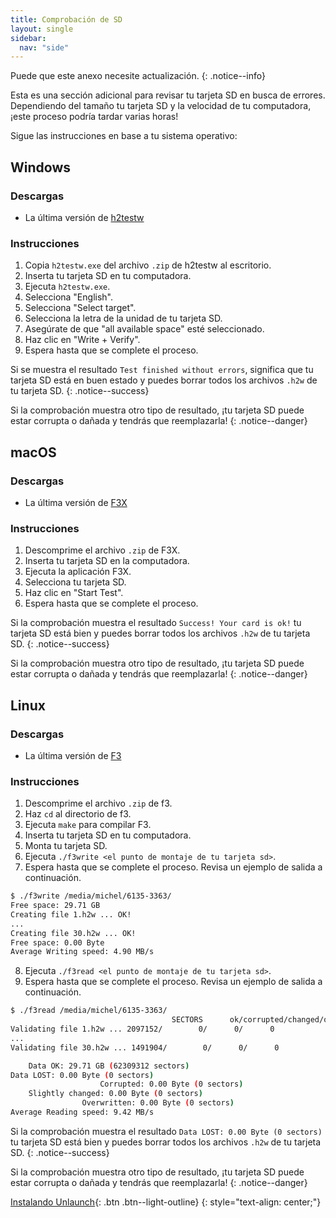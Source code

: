 ```yaml
---
title: Comprobación de SD
layout: single
sidebar:
  nav: "side"
---
```


Puede que este anexo necesite actualización.
{: .notice--info}

Esta es una sección adicional para revisar tu tarjeta SD en busca de errores. Dependiendo del tamaño tu tarjeta SD y la velocidad de tu computadora, ¡este proceso podría tardar varias horas!

Sigue las instrucciones en base a tu sistema operativo:

## Windows
### Descargas
- La última versión de [h2testw](http://www.heise.de/ct/Redaktion/bo/downloads/h2testw_1.4.zip)

### Instrucciones
1. Copia `h2testw.exe` del archivo `.zip` de h2testw al escritorio.
2. Inserta tu tarjeta SD en tu computadora.
3. Ejecuta `h2testw.exe`.
4. Selecciona "English".
5. Selecciona "Select target".
6. Selecciona la letra de la unidad de tu tarjeta SD.
7. Asegúrate de que "all available space" esté seleccionado.
8. Haz clic en "Write + Verify".
9. Espera hasta que se complete el proceso.

Si se muestra el resultado `Test finished without errors`, significa que tu tarjeta SD está en buen estado y puedes borrar todos los archivos `.h2w` de tu tarjeta SD.
{: .notice--success}

Si la comprobación muestra otro tipo de resultado, ¡tu tarjeta SD puede estar corrupta o dañada y tendrás que reemplazarla!
{: .notice--danger}

## macOS
### Descargas
- La última versión de [F3X](https://github.com/insidegui/F3X/releases/latest)

### Instrucciones
1. Descomprime el archivo `.zip` de F3X.
2. Inserta tu tarjeta SD en la computadora.
3. Ejecuta la aplicación F3X.
4. Selecciona tu tarjeta SD.
5. Haz clic en "Start Test".
6. Espera hasta que se complete el proceso.

Si la comprobación muestra el resultado `Success! Your card is ok!` tu tarjeta SD está bien y puedes borrar todos los archivos `.h2w` de tu tarjeta SD.
{: .notice--success}

Si la comprobación muestra otro tipo de resultado, ¡tu tarjeta SD puede estar corrupta o dañada y tendrás que reemplazarla!
{: .notice--danger}

## Linux
### Descargas
- La última versión de [F3](https://github.com/AltraMayor/f3/releases/latest)

### Instrucciones
1. Descomprime el archivo `.zip` de f3.
2. Haz `cd` al directorio de f3.
3. Ejecuta `make` para compilar F3.
4. Inserta tu tarjeta SD en tu computadora.
5. Monta tu tarjeta SD.
6. Ejecuta `./f3write <el punto de montaje de tu tarjeta sd>`.
7. Espera hasta que se complete el proceso. Revisa un ejemplo de salida a continuación.

~~~ bash
$ ./f3write /media/michel/6135-3363/
Free space: 29.71 GB
Creating file 1.h2w ... OK!
...
Creating file 30.h2w ... OK!
Free space: 0.00 Byte
Average Writing speed: 4.90 MB/s
~~~

8. Ejecuta `./f3read <el punto de montaje de tu tarjeta sd>`.
9. Espera hasta que se complete el proceso. Revisa un ejemplo de salida a continuación.

~~~ bash
$ ./f3read /media/michel/6135-3363/
									SECTORS      ok/corrupted/changed/overwritten
Validating file 1.h2w ... 2097152/        0/      0/      0
...
Validating file 30.h2w ... 1491904/        0/      0/      0

	Data OK: 29.71 GB (62309312 sectors)
Data LOST: 0.00 Byte (0 sectors)
					Corrupted: 0.00 Byte (0 sectors)
	Slightly changed: 0.00 Byte (0 sectors)
				Overwritten: 0.00 Byte (0 sectors)
Average Reading speed: 9.42 MB/s
~~~

Si la comprobación muestra el resultado `Data LOST: 0.00 Byte (0 sectors)` tu tarjeta SD está bien y puedes borrar todos los archivos `.h2w` de tu tarjeta SD.
{: .notice--success}

Si la comprobación muestra otro tipo de resultado, ¡tu tarjeta SD puede estar corrupta o dañada y tendrás que reemplazarla!
{: .notice--danger}

[Instalando Unlaunch](/guia_dsi/guía/instalando-unlaunch){: .btn .btn--light-outline}
{: style="text-align: center;"}
